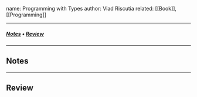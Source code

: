 name: Programming with Types
author: Vlad Riscutia
related: [[Book]], [[Programming]]

---
##### [Notes](#Notes) • [Review](#)
---
## Notes



---
## Review
